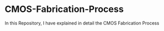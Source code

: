 # CMOS-Fabrication-Process
In this Repository, I have explained in detail the CMOS Fabrication Process
